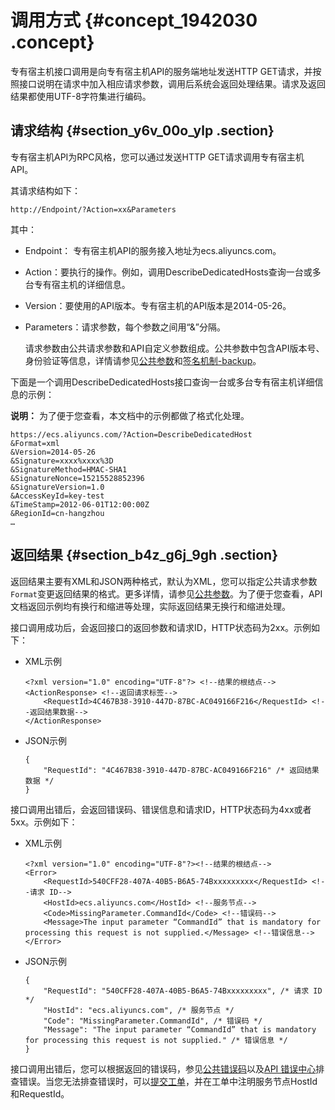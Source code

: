 # 调用方式 {#concept_1942030 .concept}

专有宿主机接口调用是向专有宿主机API的服务端地址发送HTTP GET请求，并按照接口说明在请求中加入相应请求参数，调用后系统会返回处理结果。请求及返回结果都使用UTF-8字符集进行编码。

## 请求结构 {#section_y6v_00o_ylp .section}

专有宿主机API为RPC风格，您可以通过发送HTTP GET请求调用专有宿主机API。

其请求结构如下：

``` {#codeblock_q8l_u0k_3d7}
http://Endpoint/?Action=xx&Parameters
```

其中：

-   Endpoint： 专有宿主机API的服务接入地址为ecs.aliyuncs.com。
-   Action：要执行的操作。例如，调用DescribeDedicatedHosts查询一台或多台专有宿主机的详细信息。
-   Version：要使用的API版本。专有宿主机的API版本是2014-05-26。
-   Parameters：请求参数，每个参数之间用“&”分隔。

    请求参数由公共请求参数和API自定义参数组成。公共参数中包含API版本号、身份验证等信息，详情请参见[公共参数](cn.zh-CN/API参考/公共参数.md#)和[签名机制-backup](cn.zh-CN/.md#)。


下面是一个调用DescribeDedicatedHosts接口查询一台或多台专有宿主机详细信息的示例：

**说明：** 为了便于您查看，本文档中的示例都做了格式化处理。

``` {#codeblock_eib_s0p_ib9}
https://ecs.aliyuncs.com/?Action=DescribeDedicatedHost
&Format=xml
&Version=2014-05-26
&Signature=xxxx%xxxx%3D
&SignatureMethod=HMAC-SHA1
&SignatureNonce=15215528852396
&SignatureVersion=1.0
&AccessKeyId=key-test
&TimeStamp=2012-06-01T12:00:00Z
&RegionId=cn-hangzhou
…
```

## 返回结果 {#section_b4z_g6j_9gh .section}

返回结果主要有XML和JSON两种格式，默认为XML，您可以指定公共请求参数`Format`变更返回结果的格式。更多详情，请参见[公共参数](cn.zh-CN/API参考/公共参数.md#)。为了便于您查看，API文档返回示例均有换行和缩进等处理，实际返回结果无换行和缩进处理。

接口调用成功后，会返回接口的返回参数和请求ID，HTTP状态码为2xx。示例如下：

-   XML示例

    ``` {#codeblock_x4j_ser_8eu}
    <?xml version="1.0" encoding="UTF-8"?> <!--结果的根结点-->
    <ActionResponse> <!--返回请求标签-->
        <RequestId>4C467B38-3910-447D-87BC-AC049166F216</RequestId> <!--返回结果数据-->
    </ActionResponse>
    ```

-   JSON示例

    ``` {#codeblock_wzb_qzl_hd8}
    {
        "RequestId": "4C467B38-3910-447D-87BC-AC049166F216" /* 返回结果数据 */
    }
    ```


接口调用出错后，会返回错误码、错误信息和请求ID，HTTP状态码为4xx或者5xx。示例如下：

-   XML示例

    ``` {#codeblock_xif_inn_rzb}
    <?xml version="1.0" encoding="UTF-8"?><!--结果的根结点-->
    <Error>
        <RequestId>540CFF28-407A-40B5-B6A5-74Bxxxxxxxxx</RequestId> <!--请求 ID-->
        <HostId>ecs.aliyuncs.com</HostId> <!--服务节点-->
        <Code>MissingParameter.CommandId</Code> <!--错误码-->
        <Message>The input parameter “CommandId” that is mandatory for processing this request is not supplied.</Message> <!--错误信息-->
    </Error>
    ```

-   JSON示例

    ``` {#codeblock_qac_ov3_1p3}
    {
        "RequestId": "540CFF28-407A-40B5-B6A5-74Bxxxxxxxxx", /* 请求 ID */
        "HostId": "ecs.aliyuncs.com", /* 服务节点 */
        "Code": "MissingParameter.CommandId", /* 错误码 */
        "Message": "The input parameter “CommandId” that is mandatory for processing this request is not supplied." /* 错误信息 */
    }
    ```


接口调用出错后，您可以根据返回的错误码，参见[公共错误码](cn.zh-CN/API参考/公共参数.md#section_commonErrorCodes)以及[API 错误中心](https://error-center.aliyun.com/status/product/Ecs)排查错误。当您无法排查错误时，可以[提交工单](https://selfservice.console.aliyun.com/ticket/createIndex.htm)，并在工单中注明服务节点HostId和RequestId。


